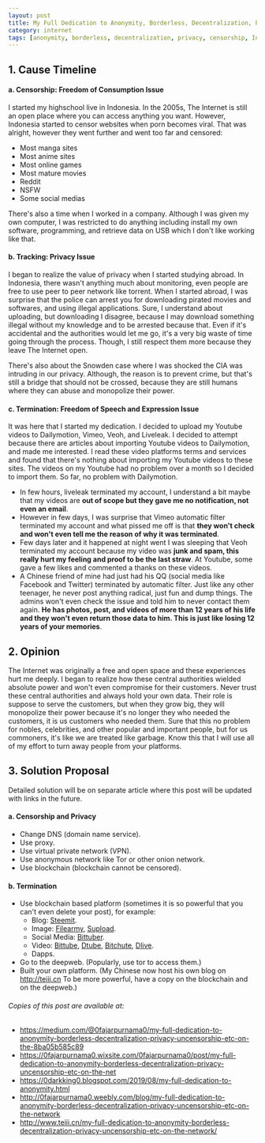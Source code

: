 ```yaml
---
layout: post
title: My Full Dedication to Anonymity, Borderless, Decentralization, Privacy, Uncensorship, ETC on the network.
category: internet
tags: [anonymity, borderless, decentralization, privacy, censorship, Internet, network, freedom, content, website, video, platform, media, dns, proxy, vpn, tor, blockchain, IPFS, blog]
---
```

## 1. Cause Timeline

#### a. Censorship: Freedom of Consumption Issue

I started my highschool live in Indonesia. In the 2005s, The Internet is still an open place where you can access anything you want. However, Indonesia started to censor websites when porn becomes viral. That was alright, however they went further and went too far and censored:

* Most manga sites
* Most anime sites
* Most online games
* Most mature movies
* Reddit
* NSFW
* Some social medias

There's also a time when I worked in a company. Although I was given my own computer, I was restricted to do anything including install my own software, programming, and retrieve data on USB which I don't like working like that.

#### b. Tracking: Privacy Issue

I began to realize the value of privacy when I started studying abroad. In Indonesia, there wasn't anything much about monitoring, even people are free to use peer to peer network like torrent. When I started abroad, I was surprise that the police can arrest you for downloading pirated movies and softwares, and using illegal applications. Sure, I understand about uploading, but downloading I disagree, because I may download something illegal without my knowledge and to be arrested because that. Even if it's accidental and the authorities would let me go, it's a very big waste of time going through the process. Though, I still respect them more because they leave The Internet open.

There's also about the Snowden case where I was shocked the CIA was intruding in our privacy. Although, the reason is to prevent crime, but that's still a bridge that should not be crossed, because they are still humans where they can abuse and monopolize their power.

#### c. Termination: Freedom of Speech and Expression Issue

It was here that I started my dedication. I decided to upload my Youtube videos to Dailymotion, Vimeo, Veoh, and Liveleak. I decided to attempt because there are articles about importing Youtube videos to Dailymotion, and made me interested. I read these video platforms terms and services and found that there's nothing about importing my Youtube videos to these sites. The videos on my Youtube had no problem over a month so I decided to import them. So far, no problem with Dailymotion.

* In few hours, liveleak terminated my account, I understand a bit maybe that my videos are **out of scope but they gave me no notification, not even an email**.
* However in few days, I was surprise that Vimeo automatic filter terminated my account and what pissed me off is that **they won't check and won't even tell me the reason of why it was terminated**.
* Few days later and it happened at night went I was sleeping that Veoh terminated my account because my video was **junk and spam, this really hurt my feeling and proof to be the last straw**. At Youtube, some gave a few likes and commented a thanks on these videos.
* A Chinese friend of mine had just had his QQ (social media like Facebook and Twitter) terminated by automatic filter. Just like any other teenager, he never post anything radical, just fun and dump things. The admins won't even check the issue and told him to never contact them again. **He has photos, post, and videos of more than 12 years of his life and they won't even return those data to him. This is just like losing 12 years of your memories**.

## 2. Opinion

The Internet was originally a free and open space and these experiences hurt me deeply. I began to realize how these central authorities wielded absolute power and won't even compromise for their customers. Never trust these central authorities and always hold your own data. Their role is suppose to serve the customers, but when they grow big, they will monopolize their power because it's no longer they who needed the customers, it is us customers who needed them. Sure that this no problem for nobles, celebrities, and other popular and important people, but for us commoners, it's like we are treated like garbage. Know this that I will use all of my effort to turn away people from your platforms.

## 3. Solution Proposal

Detailed solution will be on separate article where this post will be updated with links in the future.

#### a. Censorship and Privacy

* Change DNS (domain name service).
* Use proxy.
* Use virtual private network (VPN).
* Use anonymous network like Tor or other onion network.
* Use blockchain (blockchain cannot be censored).

#### b. Termination

* Use blockchain based platform (sometimes it is so powerful that you can't even delete your post), for example:
  * Blog: [Steemit](https://steemit.com/@fajar.purnama?r=fajar.purnama).
  * Image: [Filearmy](https://file.army/0fajarpurnama0), [Supload](https://supload.com/u/0fajarpurnama0).
  * Social Media: [Bittuber](https://bittubeapp.com/?ref?2JY4FE0CP).
  * Video: [Bittube](https://bit.tube/0fajarpurnama0), [Dtube](https://d.tube/##!/c/fajar.purnama), [Bitchute](https://www.bitchute.com/accounts/referral/0fajarpurnama0), [Dlive](https://dlive.tv/fajarpurnama).
  * Dapps.
* Go to the deepweb. (Popularly, use tor to access them.)
* Built your own platform. (My Chinese now host his own blog on http://teiii.cn To be more powerful, have a copy on the blockchain and on the deepweb.)

###### Copies of this post are available at:

* https://medium.com/@0fajarpurnama0/my-full-dedication-to-anonymity-borderless-decentralization-privacy-uncensorship-etc-on-the-8ba05b585c89
* https://0fajarpurnama0.wixsite.com/0fajarpurnama0/post/my-full-dedication-to-anonymity-borderless-decentralization-privacy-uncensorship-etc-on-the-net
* https://0darkking0.blogspot.com/2019/08/my-full-dedication-to-anonymity.html
* http://0fajarpurnama0.weebly.com/blog/my-full-dedication-to-anonymity-borderless-decentralization-privacy-uncensorship-etc-on-the-network
* http://www.teiii.cn/my-full-dedication-to-anonymity-borderless-decentralization-privacy-uncensorship-etc-on-the-network/